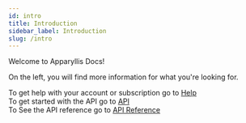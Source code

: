 ```yaml
---
id: intro
title: Introduction
sidebar_label: Introduction
slug: /intro
---
```


Welcome to Apparyllis Docs!

On the left, you will find more information for what you're looking for.

To get help with your account or subscription go to [Help](/docs/help)  
To get started with the API go to [API](/docs/getting-started/intro)  
To See the API reference go to [API Reference](/docs/docs/api)
